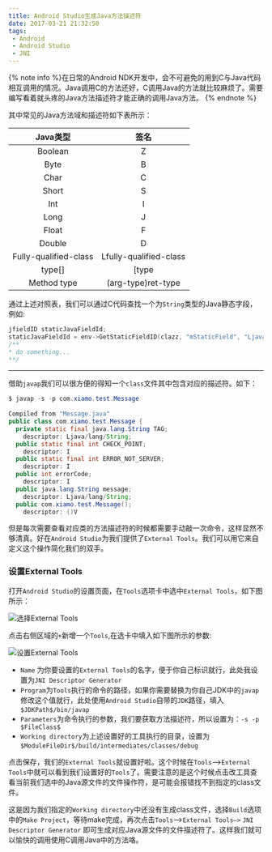 ```yaml
---
title: Android Studio生成Java方法描述符
date: 2017-03-21 21:32:50
tags: 
 - Android
 - Android Studio
 - JNI
---
```




{% note info %}在日常的Android NDK开发中，会不可避免的用到C与Java代码相互调用的情况。Java调用C的方法还好，C调用Java的方法就比较麻烦了。需要编写看着就头疼的Java方法描述符才能正确的调用Java方法。 {% endnote %}



其中常见的Java方法域和描述符如下表所示：



|        Java类型         |           签名           |
| :-------------------: | :--------------------: |
|        Boolean        |           Z            |
|         Byte          |           B            |
|         Char          |           C            |
|         Short         |           S            |
|          Int          |           I            |
|         Long          |           J            |
|         Float         |           F            |
|        Double         |           D            |
| Fully-qualified-class | Lfully-qualified-class |
|        type[]         |         [type          |
|      Method type      |   (arg-type)ret-type   |



通过上述对照表，我们可以通过C代码查找一个为`String`类型的Java静态字段，例如:

```c
jfieldID staticJavaFieldId;
staticJavaFieldId = env->GetStaticFieldID(clazz, "mStaticField", "Ljava/lang/String;");
/**
* do something...
**/
```



<!--more-->

-----------------------------



借助`javap`我们可以很方便的得知一个`class`文件其中包含对应的描述符。如下：

```Java
$ javap -s -p com.xiamo.test.Message
  
Compiled from "Message.java"
public class com.xiamo.test.Message {
  private static final java.lang.String TAG;
    descriptor: Ljava/lang/String;
  public static final int CHECK_POINT;
    descriptor: I
  public static final int ERROR_NOT_SERVER;
    descriptor: I
  public int errorCode;
    descriptor: I
  public java.lang.String message;
    descriptor: Ljava/lang/String;
  public com.xiamo.test.Message();
    descriptor: ()V
```



但是每次需要查看对应类的方法描述符的时候都需要手动敲一次命令，这样显然不够清真。好在`Android Studio`为我们提供了`External Tools`。我们可以用它来自定义这个操作简化我们的双手。



### 设置External Tools



打开`Android Studio`的设置页面，在`Tools`选项卡中选中`External Tools`，如下图所示：



![](http://7xkj6q.com1.z0.glb.clouddn.com/image/jni/external%20tools.png "选择External Tools")



点击右侧区域的`+`新增一个`Tools`,在选卡中填入如下图所示的参数:



![](http://7xkj6q.com1.z0.glb.clouddn.com/image/jni/config.png "设置External Tools")



- `Name` 为你要设置的`External Tools`的名字，便于你自己标识就行，此处我设置为`JNI Descriptor Generator`
- `Program`为`Tools`执行的命令的路径，如果你需要替换为你自己JDK中的`javap`修改这个值就行，此处使用`Android Studio`自带的`JDK`路径，填入`$JDKPath$/bin/javap`
- `Parameters`为命令执行的参数，我们要获取方法描述符，所以设置为：`-s -p $FileClass$`
- `Working directory`为上述设置好的工具执行的目录，设置为`$ModuleFileDir$/build/intermediates/classes/debug`

点击保存，我们的`External Tools`就设置好啦。这个时候在`Tools`—>`External Tools`中就可以看到我们设置好的`Tools`了。需要注意的是这个时候点击改工具查看当前我们选中的Java源文件的文件操作符，是可能会报错找不到指定的class文件。



这是因为我们指定的`Working directory`中还没有生成class文件，选择`Build`选项中的`Make Project`，等待make完成，再次点击`Tools`—>`External Tools—>` `JNI Descriptor Generator` 即可生成对应Java源文件的文件描述符了。这样我们就可以愉快的调用使用C调用Java中的方法咯。